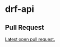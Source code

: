 # drf-api

## Pull Request

[Latest open pull request.](https://github.com/HamzaAhmad97/drf-api/pull/1)
